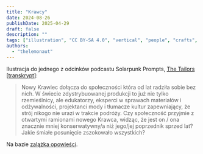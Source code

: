 ```yaml
---
title: "Krawcy"
date: 2024-08-26
publishDate: 2025-04-29
draft: false
description: ""
tags: ["illustration", "CC BY-SA 4.0", "vertical", "people", "crafts", "Africa", "disability"]
authors:
  - "thelemonaut"
---
```


Ilustracja do jednego z odcinków podcastu Solarpunk Prompts, [The Tailors](https://podcast.tomasino.org/@SolarpunkPrompts/episodes/the-tailors) [[transkrypt](https://wiki.tomasino.org/writing/Solarpunk-Prompts---The-tailors)]:

> Nowy Krawiec dołącza do społeczności która od lat radziła sobie bez nich. W świecie zdystrybuowanej produkcji to już nie tylko rzemieślnicy, ale edukatorzy, eksperci w sprawach materiałów i odżywalności, projektanci mody i tłumacze kultur zapewniający, że strój nikogo nie urazi w trakcie podróży. Czy społeczność przyjmie z otwartymi ramionami nowego Krawca, widząc, że jest on / ona znacznie mniej konserwatywny/a niż jego/jej poprzednik sprzed lat? Jakie śmiałe posunięcie zszokowało wszystkich?

Na bazie [zalążka opowieści](/pl/seeds/the-tailors).
